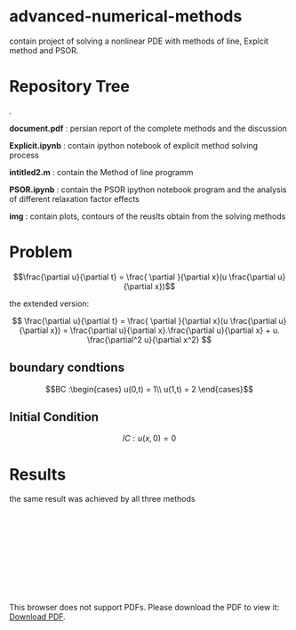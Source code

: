 # advanced-numerical-methods
contain project of solving a nonlinear PDE with methods of line, Explcit method and PSOR.


# Repository Tree
.

**document.pdf** : persian report of the complete methods and the discussion

**Explicit.ipynb** : contain ipython notebook of explicit method solving process

**intitled2.m** : contain the Method of line programm

**PSOR.ipynb** : contain the PSOR ipython notebook program and the analysis of different relaxation factor effects

**img** : contain plots, contours of the reuslts obtain from the solving methods

# Problem

```math
\frac{\partial u}{\partial t} = \frac{ \partial }{\partial x}(u \frac{\partial u}{\partial x})
```

the extended version:
```math
	\frac{\partial u}{\partial t} = \frac{ \partial }{\partial x}(u \frac{\partial u}{\partial x}) = \frac{\partial u}{\partial x}.\frac{\partial u}{\partial x} + u. \frac{\partial^2 u}{\partial x^2} 
  ```
  
  ## boundary condtions
  ```math
  BC :\begin{cases}
	u(0,t) = 1\\
	u(1,t) = 2
\end{cases}
  ```
  
 ## Initial Condition
 ```math
 IC : u(x,0) = 0
 ```

# Results
the same result was achieved by all three methods

<object data="https://github.com/DaraSamii/advanced-numerical-methods/blob/main/imgs/conotur.pdf" type="application/pdf" width="700px" height="700px">
    <embed src="https://github.com/DaraSamii/advanced-numerical-methods/blob/main/imgs/conotur.pdf">
        <p>This browser does not support PDFs. Please download the PDF to view it: <a href="https://github.com/DaraSamii/advanced-numerical-methods/blob/main/imgs/conotur.pdf">Download PDF</a>.</p>
    </embed>
</object>
